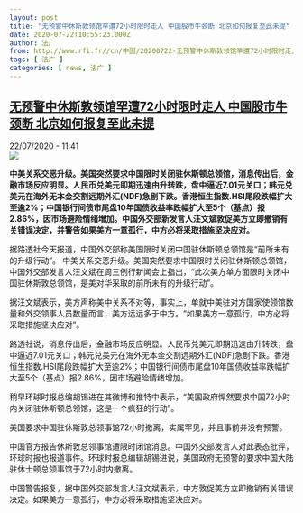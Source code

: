 ```yaml
---
layout: post
title: "无预警中休斯敦领馆罕遭72小时限时走人 中国股市牛颈断 北京如何报复至此未提"
date: 2020-07-22T10:55:23.000Z
author: 法广
from: http://www.rfi.fr//cn/中国/20200722-无预警中休斯敦领馆罕遭72小时限时走人-中国股市牛颈断-北京如何报复至此未提
tags: [ 法广 ]
categories: [ news, 法广 ]
---
```

<!--1595415323000-->
[无预警中休斯敦领馆罕遭72小时限时走人 中国股市牛颈断 北京如何报复至此未提](http://www.rfi.fr//cn/%E4%B8%AD%E5%9B%BD/20200722-%E6%97%A0%E9%A2%84%E8%AD%A6%E4%B8%AD%E4%BC%91%E6%96%AF%E6%95%A6%E9%A2%86%E9%A6%86%E7%BD%95%E9%81%AD72%E5%B0%8F%E6%97%B6%E9%99%90%E6%97%B6%E8%B5%B0%E4%BA%BA-%E4%B8%AD%E5%9B%BD%E8%82%A1%E5%B8%82%E7%89%9B%E9%A2%88%E6%96%AD-%E5%8C%97%E4%BA%AC%E5%A6%82%E4%BD%95%E6%8A%A5%E5%A4%8D%E8%87%B3%E6%AD%A4%E6%9C%AA%E6%8F%90)
------

<div>
<div>22/07/2020 - 11:41</div><img src="https://s.rfi.fr/media/display/658ac11e-cbff-11ea-9cfa-005056bf87d6/w:310/p:16x9/xl-1.jpg"><p><strong>中美关系交恶升级。美国突然要求中国限时关闭驻休斯顿总领馆，消息传出后，金融市场反应明显。人民币兑美元即期迅速由升转跌，盘中逼近7.01元关口；韩元兑美元在海外无本金交割远期外汇(NDF)急剧下跌。香港恒生指数.HSI尾段跌幅扩大至逾2%；中国银行间债市尾盘10年国债收益率跌幅扩大至5个（基点）报2.86%，因市场避险情绪增加。中国外交部新发言人汪文斌敦促美方立即撤销有关错误决定，并警告如果美方一意孤行，中方必将采取措施坚决应对。</strong></p><div class="t-content__body u-clearfix"><div class="m-interstitial"></div><p>据路透社今天报道，中国外交部称美国限时关闭中国驻休斯顿总领馆是“前所未有的升级行动”。 中美关系交恶升级。美国突然要求中国限时关闭驻休斯顿总领馆，中国外交部发言人汪文斌在周三例行新闻会上指出，“此次美方单方面限时关闭中国驻休斯敦总领馆，是美对华采取的前所未有的升级行动”。</p><p>据汪文斌表示，美方声称美中关系不对等，事实上，单就中美驻对方国家使领馆数量和外交领事人员数量而言，美方远远多于中方。“如果美方一意孤行，中方必将采取措施坚决应对”。</p><p>路透社说，消息传出后，金融市场反应明显。人民币兑美元即期迅速由升转跌，盘中逼近7.01元关口；韩元兑美元在海外无本金交割远期外汇(NDF)急剧下跌。香港恒生指数.HSI尾段跌幅扩大至逾2%；中国银行间债市尾盘10年国债收益率跌幅扩大至5个（基点）报2.86%，因市场避险情绪增加。</p><p>稍早环球时报总编胡锡进在其微博和推特中表示，“美国政府悍然要求中国72小时内关闭驻休斯顿总领馆，这是一个疯狂的行动”。</p><p>美国要求中国驻休斯敦总领事馆72小时撤离，实属罕见，并且事前并没有预警。</p><p>中国官方报告休斯敦总领事馆遭限时闭馆消息。中国外交部发言人对此表态批评，环球时报也报道事件。环球时报总编辑胡锡进说，美国政府无预警的要求中国大陆驻休士顿总领事馆于72小时内撤离。</p><p>中国警告报复，据中国外交部发言人汪文斌表示，中方敦促美方立即撤销有关错误决定。如果美方一意孤行，中方必将采取措施坚决应对。</p><div class="o-self-promo o-self-promo--nl o-self-promo--hidden" data-selfpromo-newsletter></div><div class="o-self-promo o-self-promo--app o-self-promo--hidden" data-selfpromo-app></div></div>
</div>
